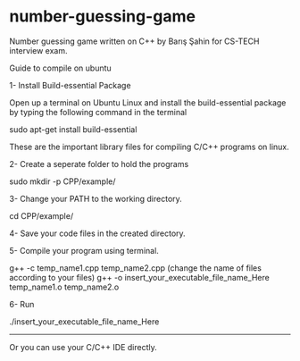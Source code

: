 # number-guessing-game
Number guessing game written on C++ by Barış Şahin for CS-TECH interview exam. 

Guide to compile on ubuntu

1- Install Build-essential Package 

Open up a terminal on Ubuntu Linux and install the build-essential package by typing the following command in the terminal

sudo apt-get install build-essential

These are the important library files for compiling C/C++ programs on linux.

2- Create a seperate folder to hold the programs

sudo mkdir -p CPP/example/

3- Change your PATH to the working directory.

cd CPP/example/

4- Save your code files in the created directory.

5- Compile your program using terminal.

g++ -c temp_name1.cpp temp_name2.cpp (change the name of files according to your files)
g++ -o insert_your_executable_file_name_Here temp_name1.o temp_name2.o

6- Run

./insert_your_executable_file_name_Here

--------------------------------------------------------------

Or you can use your C/C++ IDE directly.

